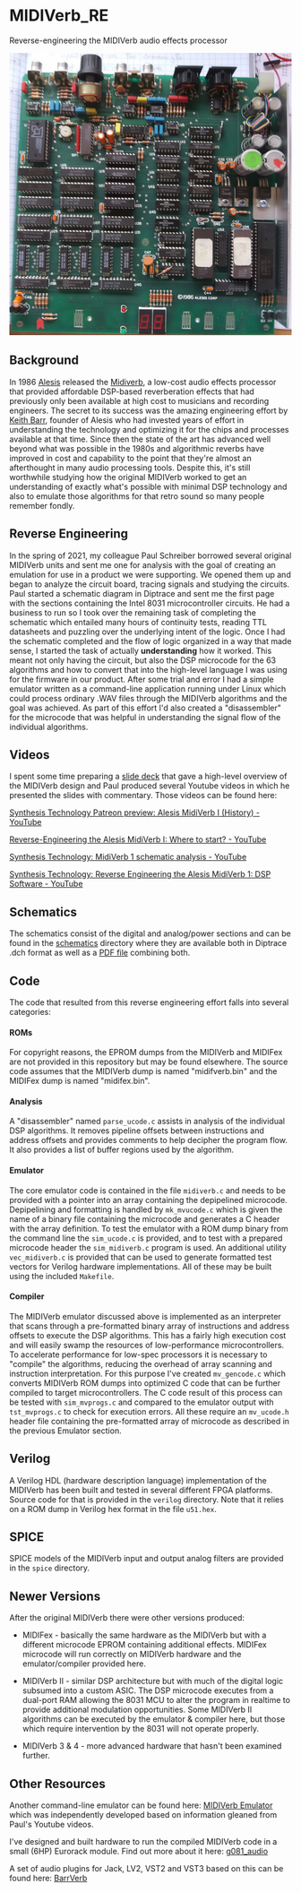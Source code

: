 # MIDIVerb_RE

Reverse-engineering the MIDIVerb audio effects processor

![](./img/MV1_top.png)

## Background

In 1986 [Alesis](https://en.wikipedia.org/wiki/Alesis) released the [Midiverb](https://www.vintagedigital.com.au/alesis-midiverb/), a low-cost audio effects processor that provided affordable DSP-based reverberation effects that had previously only been available at high cost to musicians and recording engineers. The secret to its success was the amazing engineering effort by [Keith Barr](https://valhalladsp.com/2010/08/25/rip-keith-barr/), founder of Alesis who had invested years of effort in understanding the technology and optimizing it for the chips and processes available at that time. Since then the state of the art has advanced well beyond what was possible in the 1980s and algorithmic reverbs have improved in cost and capability to the point that they're almost an afterthought in many audio processing tools. Despite this, it's still worthwhile studying how the original MIDIVerb worked to get an understanding of exactly what's possible with minimal DSP technology and also to emulate those algorithms for that retro sound so many people remember fondly.

## Reverse Engineering

In the spring of 2021, my colleague Paul Schreiber borrowed several original MIDIVerb units and sent me one for analysis with the goal of creating an emulation for use in a product we were supporting. We opened them up and began to analyze the circuit board, tracing signals and studying the circuits. Paul started a schematic diagram in Diptrace and sent me the first page with the sections containing the Intel 8031 microcontroller circuits. He had a business to run so I took over the remaining task of completing the schematic which entailed many hours of continuity tests, reading TTL datasheets and puzzling over the underlying intent of the logic. Once I had the schematic completed and the flow of logic organized in a way that made sense, I started the task of actually **understanding** how it worked. This meant not only having the circuit, but also the DSP microcode for the 63 algorithms and how to convert that into the high-level language I was using for the firmware in our product. After some trial and error I had a simple emulator written as a command-line application running under Linux which could process ordinary .WAV files through the MIDIVerb algorithms and the goal was achieved. As part of this effort I'd also created a "disassembler" for the microcode that was helpful in understanding the signal flow of the individual algorithms.

## Videos

I spent some time preparing a [slide deck](./docs/MV_Slides.pdf) that gave a high-level overview of the MIDIVerb design and Paul produced several Youtube videos in which he presented the slides with commentary. Those videos can be found here:

[Synthesis Technology Patreon preview: Alesis MidiVerb I (History) - YouTube](https://www.youtube.com/watch?v=2yYiWOHwHSo)

[Reverse-Engineering the Alesis MidiVerb I: Where to start? - YouTube](https://www.youtube.com/watch?v=z4cIt1VPAjU)

[Synthesis Technology: MidiVerb 1 schematic analysis - YouTube](https://www.youtube.com/watch?v=JNPpU08YZjk)

[Synthesis Technology: Reverse Engineering the Alesis MidiVerb 1: DSP Software - YouTube](https://www.youtube.com/watch?v=5DYbirWuBaU)

## Schematics

The schematics consist of the digital and analog/power sections and can be found in the [schematics](./schematics) directory where they are available both in Diptrace .dch format as well as a [PDF file](./schematics/MIDIVerb_Schematic.pdf) combining both.

## Code

The code that resulted from this reverse engineering effort falls into several categories:

#### ROMs

For copyright reasons, the EPROM dumps from the MIDIVerb and MIDIFex are not provided in this repository but may be found elsewhere. The source code assumes that the MIDIVerb dump is named "midifverb.bin" and the MIDIFex dump is named "midifex.bin".

#### Analysis

A "disassembler" named `parse_ucode.c` assists in analysis of the individual DSP algorithms. It removes pipeline offsets between instructions and address offsets and provides comments to help decipher the program flow. It also provides a list of buffer regions used by the algorithm.

#### Emulator

The core emulator code is contained in the file `midiverb.c` and needs to be provided with a pointer into an array containing the depipelined microcode. Depipelining and formatting is handled by `mk_mvucode.c` which is given the name of a binary file containing the microcode and generates a C header with the array definition. To test the emulator with a ROM dump binary from the command line the `sim_ucode.c` is provided, and to test with a prepared microcode header the `sim_midiverb.c` program is used. An additional utility `vec_midiverb.c` is provided that can be used to generate formatted test vectors for Verilog hardware implementations. All of these may be built using the included `Makefile`. 

#### Compiler

The MIDIVerb emulator discussed above is implemented as an interpreter that scans through a pre-formatted binary array of instructions and address offsets to execute the DSP algorithms. This has a fairly high execution cost and will easily swamp the resources of low-performance microcontrollers. To accelerate performance for low-spec processors it is necessary to "compile" the algorithms, reducing the overhead of array scanning and instruction interpretation. For this purpose I've created `mv_gencode.c` which converts MIDIVerb ROM dumps into optimized C code that can be further compiled to target microcontrollers. The C code result of this process can be tested with `sim_mvprogs.c` and compared to the emulator output with `tst_mvprogs.c` to check for execution errors. All these require an `mv_ucode.h` header file containing the pre-formatted array of microcode as described in the previous Emulator section.

## Verilog

A Verilog HDL (hardware description language) implementation of the MIDIVerb has been built and tested in several different FPGA platforms. Source code for that is provided in the `verilog` directory. Note that it relies on a ROM dump in Verilog hex format in the file `u51.hex`.

## SPICE

SPICE models of the MIDIVerb input and output analog filters are provided in the `spice` directory. 

## Newer Versions

After the original MIDIVerb there were other versions produced:

- MIDIFex - basically the same hardware as the MIDIVerb but with a different microcode EPROM containing additional effects. MIDIFex microcode will run correctly on MIDIVerb hardware and the emulator/compiler provided here.

- MIDIVerb II - similar DSP architecture but with much of the digital logic subsumed into a custom ASIC. The DSP microcode executes from a dual-port RAM allowing the 8031 MCU to alter the program in realtime to provide additional modulation opportunities. Some MIDIVerb II algorithms can be executed by the emulator & compiler here, but those which require intervention by the 8031 will not operate properly.

- MIDIVerb 3 & 4 - more advanced hardware that hasn't been examined further.

## Other Resources

Another command-line emulator can be found here: [MIDIVerb Emulator](https://github.com/thement/midiverb_emulator) which was independently developed based on information gleaned from Paul's Youtube videos.

I've designed and built hardware to run the compiled MIDIVerb code in a small (6HP) Eurorack module. Find out more about it here: [g081_audio](https://github.com/emeb/g081_audio)

A set of audio plugins for Jack, LV2, VST2 and VST3 based on this can be found here: [BarrVerb](https://github.com/ErroneousBosh/BarrVerb)
